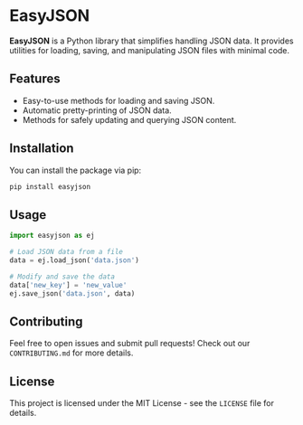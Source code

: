 # EasyJSON

**EasyJSON** is a Python library that simplifies handling JSON data. It provides utilities for loading, saving, and manipulating JSON files with minimal code.

## Features
- Easy-to-use methods for loading and saving JSON.
- Automatic pretty-printing of JSON data.
- Methods for safely updating and querying JSON content.

## Installation

You can install the package via pip:

```bash
pip install easyjson
```

## Usage

```python
import easyjson as ej

# Load JSON data from a file
data = ej.load_json('data.json')

# Modify and save the data
data['new_key'] = 'new_value'
ej.save_json('data.json', data)
```

## Contributing

Feel free to open issues and submit pull requests! Check out our `CONTRIBUTING.md` for more details.

## License

This project is licensed under the MIT License - see the `LICENSE` file for details.

